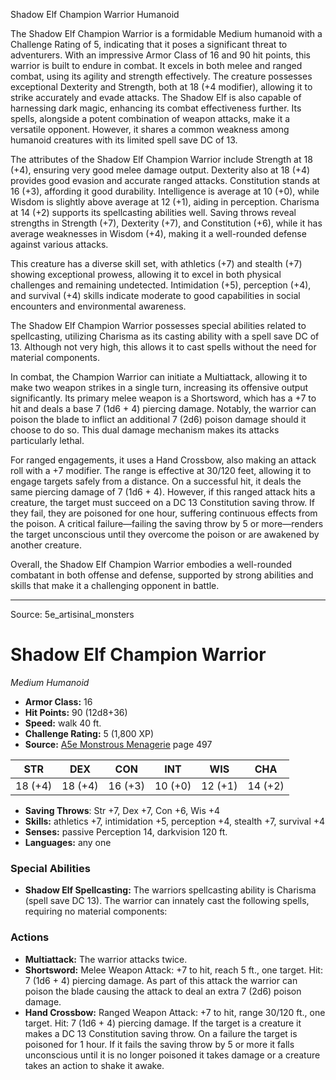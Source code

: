 <MonsterName/>Shadow Elf Champion Warrior</MonsterName>
<CreatureType/>Humanoid</CreatureType>

<summary>The Shadow Elf Champion Warrior is a formidable Medium humanoid with a Challenge Rating of 5, indicating that it poses a significant threat to adventurers. With an impressive Armor Class of 16 and 90 hit points, this warrior is built to endure in combat. It excels in both melee and ranged combat, using its agility and strength effectively. The creature possesses exceptional Dexterity and Strength, both at 18 (+4 modifier), allowing it to strike accurately and evade attacks. The Shadow Elf is also capable of harnessing dark magic, enhancing its combat effectiveness further. Its spells, alongside a potent combination of weapon attacks, make it a versatile opponent. However, it shares a common weakness among humanoid creatures with its limited spell save DC of 13.</summary>

<detail>

The attributes of the Shadow Elf Champion Warrior include Strength at 18 (+4), ensuring very good melee damage output. Dexterity also at 18 (+4) provides good evasion and accurate ranged attacks. Constitution stands at 16 (+3), affording it good durability. Intelligence is average at 10 (+0), while Wisdom is slightly above average at 12 (+1), aiding in perception. Charisma at 14 (+2) supports its spellcasting abilities well. Saving throws reveal strengths in Strength (+7), Dexterity (+7), and Constitution (+6), while it has average weaknesses in Wisdom (+4), making it a well-rounded defense against various attacks.

This creature has a diverse skill set, with athletics (+7) and stealth (+7) showing exceptional prowess, allowing it to excel in both physical challenges and remaining undetected. Intimidation (+5), perception (+4), and survival (+4) skills indicate moderate to good capabilities in social encounters and environmental awareness.

The Shadow Elf Champion Warrior possesses special abilities related to spellcasting, utilizing Charisma as its casting ability with a spell save DC of 13. Although not very high, this allows it to cast spells without the need for material components. 

In combat, the Champion Warrior can initiate a Multiattack, allowing it to make two weapon strikes in a single turn, increasing its offensive output significantly. Its primary melee weapon is a Shortsword, which has a +7 to hit and deals a base 7 (1d6 + 4) piercing damage. Notably, the warrior can poison the blade to inflict an additional 7 (2d6) poison damage should it choose to do so. This dual damage mechanism makes its attacks particularly lethal.

For ranged engagements, it uses a Hand Crossbow, also making an attack roll with a +7 modifier. The range is effective at 30/120 feet, allowing it to engage targets safely from a distance. On a successful hit, it deals the same piercing damage of 7 (1d6 + 4). However, if this ranged attack hits a creature, the target must succeed on a DC 13 Constitution saving throw. If they fail, they are poisoned for one hour, suffering continuous effects from the poison. A critical failure—failing the saving throw by 5 or more—renders the target unconscious until they overcome the poison or are awakened by another creature.

Overall, the Shadow Elf Champion Warrior embodies a well-rounded combatant in both offense and defense, supported by strong abilities and skills that make it a challenging opponent in battle.</detail>



---

Source: 5e_artisinal_monsters

# Shadow Elf Champion Warrior

*Medium* *Humanoid*

- **Armor Class:** 16
- **Hit Points:** 90 (12d8+36)
- **Speed:** walk 40 ft.
- **Challenge Rating:** 5 (1,800 XP)
- **Source:** [A5e Monstrous Menagerie](https://enpublishingrpg.com/products/level-up-monstrous-menagerie-a5e) page 497

| STR | DEX | CON | INT | WIS | CHA |
| --- | --- | --- | --- | --- | --- |
| 18 (+4) | 18 (+4) | 16 (+3) | 10 (+0) | 12 (+1) | 14 (+2) |

- **Saving Throws**: Str +7, Dex +7, Con +6, Wis +4
- **Skills:** athletics +7, intimidation +5, perception +4, stealth +7, survival +4
- **Senses:** passive Perception 14, darkvision 120 ft.
- **Languages:** any one

### Special Abilities

- **Shadow Elf Spellcasting:** The warriors spellcasting ability is Charisma (spell save DC 13). The warrior can innately cast the following spells, requiring no material components:

### Actions

- **Multiattack:** The warrior attacks twice.
- **Shortsword:** Melee Weapon Attack: +7 to hit, reach 5 ft., one target. Hit: 7 (1d6 + 4) piercing damage. As part of this attack  the warrior can poison the blade  causing the attack to deal an extra 7 (2d6) poison damage.
- **Hand Crossbow:** Ranged Weapon Attack: +7 to hit, range 30/120 ft., one target. Hit: 7 (1d6 + 4) piercing damage. If the target is a creature  it makes a DC 13 Constitution saving throw. On a failure  the target is poisoned for 1 hour. If it fails the saving throw by 5 or more  it falls unconscious until it is no longer poisoned  it takes damage  or a creature takes an action to shake it awake.




